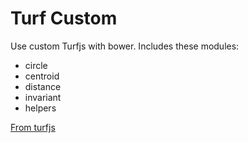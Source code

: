 # Turf Custom
Use custom Turfjs with bower. Includes these modules:
  - circle
  - centroid
  - distance
  - invariant
  - helpers

 [From turfjs][df1]

   [df1]: <https://turfjs-builder.herokuapp.com/>